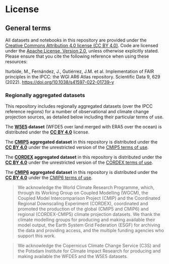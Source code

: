 # License

## General terms

All datasets and notebooks in this repository are provided under the [Creative Commons Attribution 4.0 license (CC BY 4.0)](https://creativecommons.org/licenses/by/4.0/legalcode). Code are licensed under the [Apache License, Version 2.0](https://www.apache.org/licenses/LICENSE-2.0), unless otherwise explicitly stated. Please ensure that you cite the  following reference when using these resources:

Iturbide, M., Fernández, J., Gutiérrez, J.M. et al. Implementation of FAIR principles in the IPCC: the WGI AR6 Atlas repository. Scientific Data 9, 629 (2022). https://doi.org/10.1038/s41597-022-01739-y 

### Regionally aggregated datasets

This repository includes regionally aggregated datasets (over the IPCC reference regions) for a number of observational and climate change projection sources, as detailed below including their particular terms of use.

The **[W5E5](https://doi.org/10.5880/pik.2019.023) dataset** (WFDE5 over land merged with ERA5 over the ocean) is distributed under the **[CC BY 4.0](https://creativecommons.org/licenses/by/4.0)** license.

The **[CMIP5](https://pcmdi.llnl.gov/mips/cmip5/) aggregated dataset** in this repository is distributed under the **[CC BY 4.0](https://creativecommons.org/licenses/by/4.0)** under the unrestricted version of the [CMIP5 terms of use](https://pcmdi.llnl.gov/mips/cmip5/terms-of-use.html).

The **[CORDEX](https://cordex.org) aggregated dataset** in this repository is distributed under the **[CC BY 4.0](https://creativecommons.org/licenses/by/4.0)** under the unrestricted version of the [CORDEX terms of use](http://is-enes-data.github.io/cordex_terms_of_use.pdf).

The **[CMIP6](https://pcmdi.llnl.gov/CMIP6/) aggregated dataset** in this repository is distributed under the **[CC BY 4.0](https://creativecommons.org/licenses/by/4.0)** under the [CMIP6 terms of use](https://pcmdi.llnl.gov/CMIP6/TermsOfUse/TermsOfUse6-2.html). 

> We acknowledge the World Climate Research Programme, which, through its Working Group on Coupled Modelling (WGCM), the Coupled Model Intercomparison Project (CMIP) and the Coordinated Regional Downscaling Experiment (CORDEX), coordinated and promoted the production of the global (CMIP5 and CMIP6) and regional (CORDEX-CMIP5) climate projection datasets. We thank the climate modelling groups for producing and making available their model output, the Earth System Grid Federation (ESGF) for archiving the data and providing access, and the multiple funding agencies who support this work.

> We acknowledge the Copernicus Climate Change Service (C3S) and the Potsdam Institute for Climate Impact Research for producing and making available the WFDE5 and the W5E5 datasets.

